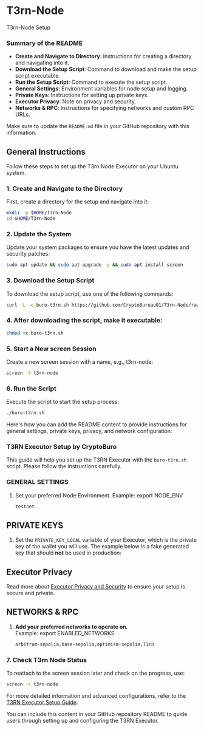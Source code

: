 # T3rn-Node
T3rn-Node Setup

### Summary of the README

- **Create and Navigate to Directory**: Instructions for creating a directory and navigating into it.
- **Download the Setup Script**: Command to download and make the setup script executable.
- **Run the Setup Script**: Command to execute the setup script.
- **General Settings**: Environment variables for node setup and logging.
- **Private Keys**: Instructions for setting up private keys.
- **Executor Privacy**: Note on privacy and security.
- **Networks & RPC**: Instructions for specifying networks and custom RPC URLs.

Make sure to update the `README.md` file in your GitHub repository with this information.


## General Instructions

Follow these steps to set up the T3rn Node Executor on your Ubuntu system.

### 1. Create and Navigate to the Directory

First, create a directory for the setup and navigate into it:

```bash
mkdir -p $HOME/T3rn-Node
cd $HOME/T3rn-Node
```

### 2. Update the System
Update your system packages to ensure you have the latest updates and security patches:

```bash
sudo apt update && sudo apt upgrade -y && sudo apt install screen
```

### 3. Download the Setup Script
To download the setup script, use one of the following commands:

```bash
curl -L -o buro-t3rn.sh https://github.com/CryptoBureau01/T3rn-Node/raw/main/buro-t3rn.sh
```


### 4. After downloading the script, make it executable:

```bash
chmod +x buro-t3rn.sh
```

### 5. Start a New screen Session

Create a new screen session with a name, e.g., t3rn-node:

```bash
screen -S t3rn-node
```

### 6. Run the Script
Execute the script to start the setup process:

```bash
./buro-t3rn.sh
```

Here's how you can add the README content to provide instructions for general settings, private keys, privacy, and network configuration:


### T3RN Executor Setup by CryptoBuro

This guide will help you set up the T3RN Executor with the `buro-t3rn.sh` script. Please follow the instructions carefully.

### GENERAL SETTINGS

1. Set your preferred Node Environment. 
   Example: export NODE_ENV
   
   ```bash
   testnet
   ```

## PRIVATE KEYS

1. Set the `PRIVATE_KEY_LOCAL` variable of your Executor, which is the private key of the wallet you will use. The example below is a fake generated key that should **not** be used in production:

## Executor Privacy

Read more about [Executor Privacy and Security](https://docs.t3rn.io/executor/become-an-executor/binary-setup) to ensure your setup is secure and private.

## NETWORKS & RPC

1. **Add your preferred networks to operate on.**  
   Example: export ENABLED_NETWORKS
   
   ```bash
   arbitrum-sepolia,base-sepolia,optimism-sepolia,l1rn
   ```



### 7. Check T3rn Node Status 

To reattach to the screen session later and check on the progress, use:

``` bash
screen -r t3rn-node
```


For more detailed information and advanced configurations, refer to the [T3RN Executor Setup Guide](https://docs.t3rn.io/executor/become-an-executor/binary-setup).


You can include this content in your GitHub repository README to guide users through setting up and configuring the T3RN Executor.
